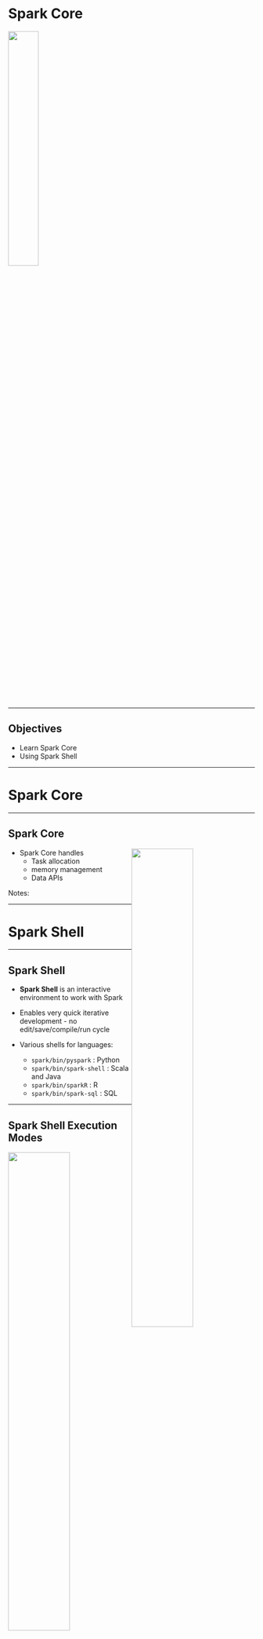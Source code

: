 # Spark Core

<img src="../../assets/images/logos/spark-logo-1.png" style="width:35%;"/> <!-- {"left" : 6.69, "top" : 7.44, "height" : 2.2, "width" : 4.13} -->


---

## Objectives

* Learn Spark Core
* Using Spark Shell

---

# Spark Core

---

## Spark Core

<img src="../../assets/images/spark/spark-components-core.png" style="width:50%;float:right;" /> <!-- {"left" : 8.36, "top" : 2.2, "height" : 3.32, "width" : 8.82} -->


* Spark Core handles 
    - Task allocation
    - memory management
    - Data APIs

Notes:

---

# Spark Shell

---

## Spark Shell

* __Spark Shell__ is an interactive environment to work with Spark

* Enables very quick iterative development - no edit/save/compile/run cycle

* Various shells for languages:
    - `spark/bin/pyspark` : Python
    - `spark/bin/spark-shell` : Scala and Java
    - `spark/bin/sparkR` : R
    - `spark/bin/spark-sql` : SQL

---

## Spark Shell Execution Modes

<img src="../../assets/images/spark/spark-shell-1.png" style="width:50%;float:right;" /> <!-- {"left" : 7.8, "top" : 2.16, "height" : 6.94, "width" : 9.81} -->

* Spark Shell can be run in either local or cluster mode

* __Local__ mode:
    - Every thing runs on a single machine
    - Great for developing and debugging

* __Cluster__ mode:
    - Jobs run on a cluster
    - Production

---

## Running Spark Shell (Scala)

* Start on single thread mode (default)

```bash
$   spark-shell
```
<!-- {"left" : 0.8, "top" : 2.62, "height" : 0.57, "width" : 3.28} -->

* Start with 4 worker threads

```bash
$   spark-shell  --master local[4]
```
<!-- {"left" : 0.8, "top" : 3.84, "height" : 0.57, "width" : 6.44} -->

* Start worker threads for each CPU core

```bash
$   spark-shell  --master local[*]
```
<!-- {"left" : 0.8, "top" : 5.02, "height" : 0.57, "width" : 6.44} -->

* Connect to a Spark cluster

```bash
$   spark-shell --master spark://master_host:7077
```
<!-- {"left" : 0.8, "top" : 6.28, "height" : 0.57, "width" : 8.94} -->

* Connect to a YARN cluster

```bash
$   spark-shell --master yarn
```
<!-- {"left" : 0.8, "top" : 7.54, "height" : 0.57, "width" : 5.61} -->

* See all options

```bash
$   spark-shell --help
```
<!-- {"left" : 0.8, "top" : 8.81, "height" : 0.57, "width" : 4.44} -->

---

## Running PySpark Shell (Python)

* Start on single thread mode (default)

```bash
$   pyspark
```
<!-- {"left" : 0.8, "top" : 2.58, "height" : 0.57, "width" : 2.61} -->

* Start with 4 worker threads

```bash
$   pyspark  --master local[4]
```
<!-- {"left" : 0.8, "top" : 3.82, "height" : 0.57, "width" : 5.78} -->

* Start worker threads for each CPU core

```bash
$   pyspark  --master local[*]
```
<!-- {"left" : 0.8, "top" : 5.06, "height" : 0.57, "width" : 5.78} -->


* Connect to a Spark cluster

```bash
$   pyspark  --master spark://master_host:7077
```
<!-- {"left" : 0.8, "top" : 6.3, "height" : 0.57, "width" : 8.44} -->

* Connect to a YARN cluster

```bash
$   pyspark --master yarn
```
<!-- {"left" : 0.8, "top" : 7.54, "height" : 0.57, "width" : 4.94} -->


* See all options

```bash
$   pyspark --help
```
<!-- {"left" : 0.8, "top" : 8.64, "height" : 0.57, "width" : 3.78} -->

---

## Running Spark Shell

* Spark Shell

```console
$  ./bin/spark-shell 

Spark context Web UI available at http://melbourne.lan:4040
Spark context available as 'sc' (master = local[*], app id = local-1611478668976).
Spark session available as 'spark'.
Welcome to
      ____              __
     / __/__  ___ _____/ /__
    _\ \/ _ \/ _ `/ __/  '_/
   /___/ .__/\_,_/_/ /_/\_\   version 3.0.1
      /_/
         
Using Scala version 2.12.10 (OpenJDK 64-Bit Server VM, Java 11.0.9.1)

scala> 

```
<!-- {"left" : 0.8, "top" : 2.61, "height" : 4.26, "width" : 13.22} -->

<br/>

* Pyspark

```console
Python 3.8.5 (default, Sep  4 2020, 07:30:14) 
[GCC 7.3.0] :: Anaconda, Inc. on linux

Welcome to
      ____              __
     / __/__  ___ _____/ /__
    _\ \/ _ \/ _ `/ __/  '_/
   /__ / .__/\_,_/_/ /_/\_\   version 3.0.1
      /_/

Using Python version 3.8.5 (default, Sep  4 2020 07:30:14)
>>> 

```
<!-- {"left" : 0.8, "top" : 7.58, "height" : 3.1, "width" : 8.56} -->

---

## Spark Shell UI

* When Spark Shell is running, it publishes a dashboard starting on port number 4040

* This UI provides tons of details about:
    - Jobs running in the shell
    - CPU / memory usage
    - Caching details

<img src="../../assets/images/spark/spark-shell-ui-1.png" style="width:80%;" /><!-- {"left" : 4.25, "top" : 5.9, "height" : 5.37, "width" : 9.01} -->


---

## Spark API

* Within Spark shell there are two Spark API points
    - **`SparkContext`** : classic API
    - **`SparkSession`** : newer, recommended API

```console
$ pyspark

Using Python version 3.8.2 (default, Mar 26 2020 15:53:00)

>>> sc
< SparkContext master=local[*] appName=PySparkShell >

>>> spark
< pyspark.sql.session.SparkSession object at 0x7fb751d8a850 >
```
<!-- {"left" : 0.8, "top" : 3.79, "height" : 2.9, "width" : 10.94} -->

```console

$ spark-shell

Using Scala version 2.12.10 (OpenJDK 64-Bit Server VM, Java 11.0.9)

scala> sc
res0: org.apache.spark.SparkContext = org.apache.spark.SparkContext@3aac3f34

scala> spark
res1: org.apache.spark.sql.SparkSession = org.apache.spark.sql.SparkSession@337f76ff

```
<!-- {"left" : 0.8, "top" : 7.01, "height" : 2.9, "width" : 14.78} -->

---

## Loading Data in Spark  (Scala)

```scala
scala> val myfile= spark.read.text("README.md") 
myfile: org.apache.spark.sql.DataFrame = [value: string]

scala> myfile.count
res0: Long = 108

scala> myfile.show
+--------------------+
|               value|
+--------------------+
|      # Apache Spark|
|Spark is a unifie...|
|guide, on the [pr...|
...
+--------------------+
only showing top 20 rows


scala> val spark_lines = myfile.filter ($"value".contains("Spark"))
spark_lines: org.apache.spark.sql.Dataset[org.apache.spark.sql.Row] = [value: string]

scala> spark_lines.count
res2: Long = 19

scala> spark_lines.show
+--------------------+
|               value|
+--------------------+
|      # Apache Spark|
|Spark is a unifie...|
|Please review the...|
...
+--------------------+

```
<!-- {"left" : 0.8, "top" : 2.3, "height" : 9.12, "width" : 13.77} -->

---

## Loading Data in PySpark (Python)

```python
>>> myfile= spark.read.text("README.md") 

>>> myfile.show()
+--------------------+
|               value|
+--------------------+
|      # Apache Spark|
|                    |
|Spark is a unifie...|
|high-level APIs i...|
...
|guide, on the [pr...|
+--------------------+

>>> myfile.count()
108

>>> spark_lines = myfile.filter(myfile.value.contains("Spark"))

>>> spark_lines.count()
19

>>> spark_lines.show()
+--------------------+
|               value|
+--------------------+
|      # Apache Spark|
|Spark is a unifie...|
...
+--------------------+

```
<!-- {"left" : 0.8, "top" : 2.3, "height" : 9.38, "width" : 11.72} -->

---

## Spark Shell UI

* Here is how the Spark Shell UI, note the jobs running

<img src="../../assets/images/spark/spark-shell-ui-2.png" style="width:60%;" /><!-- {"left" : 3.56, "top" : 2.95, "height" : 7.81, "width" : 10.38} -->


---

## Spark Read Functions

* Spark supports wide variety of data formats


| Function           | Description      |
|--------------------|------------------|
| spark.read.text    | Plain text files |
| spark.read.csv     | CSV files        |
| spark.read.json    | JSON files       |
| spark.read.parquet | Parquet files    |

<!-- {"left" : 1.86, "top" : 3.57, "height" : 2.5, "width" : 13.77} -->

---

## Lab: Spark Shell

<img src="../../assets/images/icons/individual-labs.png" style="width:25%;float:right;"/> <!-- {"left" : 12.38, "top" : 1.5, "height" : 6.09, "width" : 4.57} -->


* **Overview:**
   - Get used to Spark Shell

* **Approximate run time:**
   - 20-30 mins

* **Instructions:**
   - **SHELL-1:** Use Spark Shell

Notes:

---

# Core Data Model

---

## Spark Data Model Evolution

* Spark data models have evolved over the years

<img src="../../assets/images/spark/spark-data-model-1.png" style="width:70%;" /> <!-- {"left" : 3.1, "top" : 3.41, "height" : 6.9, "width" : 11.3} -->
---

## Spark Data Models Comparison

|                     | RDD                                             | Dataframe                                                   | Dataset                               |
|---------------------|-------------------------------------------------|-------------------------------------------------------------|---------------------------------------|
| Since               | Since v1                                        | Since Spark 1.3                                             | Since Spark v2                        |
| Data Representation | Distributed data                                | Represents a table in a database or a Dataframe in Pandas/R | Distributed data                      |
| Typing              | Typed                                           | Generic                                                     | Strong typing                         |
| Suited for          | Unstructured data                               | Structured Data                                             | Semi-structured and structured data.  |
| Optimizations       | Minimal.  User is responsible for optimizations | Offers exceptional optimization                             | Offers exceptional optimization       |
| Languages           | Java, Scala, Python                             | Java, Scala, Python                                         | Java, Scala, Python (partial support) |

<!-- {"left" : 0, "top" : 1.6, "height" : 6.03, "width" : 17.5} -->

<br/>
<br/>

* References: 
    - [A Tale of Three Apache Spark APIs: RDDs vs DataFrames and Datasets](https://databricks.com/blog/2016/07/14/a-tale-of-three-apache-spark-apis-rdds-dataframes-and-datasets.html)
    - [Converting Spark RDD to DataFrame and Dataset](https://indatalabs.com/blog/convert-spark-rdd-to-dataframe-dataset)

---

## RDD (Resilient Distributed Datasets)

* RDDs are the original (classic) API

* Low level API

* Even though it is still supported, they not the preferred API post Spark 2+

* Dataframes/Datasets APIs are the recommended ones

```python
lines = sc.textFile("data.txt")
lines.collect()
```
<!-- {"left" : 0.8, "top" : 4.78, "height" : 1.22, "width" : 8.45} -->

---

## Dataframes

<img src="../../assets/images/spark/spark-dataframe-architecture.png" style="width:40%;float:right;" /><!-- {"left" : 9.32, "top" : 1.89, "height" : 4.74, "width" : 7.79} -->

* Dataframes are created for providing easy to use APIs for structured data

* Dataframes work very similar to Pandas and R Dataframes
    - But Spark dataframes are distributed (can be very large!)
    - Spark DF does not need to fit in one machine's memory like Pandas DF

* Dataframes are **'untyped'** or **'generic'**

* Dataframes are highly efficient

* **Catalyst Optimizer** does very good job of optimizing of user code/queries

```python
data = spark.read.csv("orders.csv")
data.show()
```
<!-- {"left" : 0.8, "top" : 10.9, "height" : 0.86, "width" : 6.6} -->


---

## Dataset

<img src="../../assets/images/spark/dataset-1.png" style="width:38%;float:right;" /><!-- {"left" : 9.65, "top" : 1.89, "height" : 4.36, "width" : 7.62} -->


* Datasets were introduced in Spark 2

* They provide a unified APIs

* Datasets can support strongly typed  data (Customer type, Order type ..etc)
    - Strong typing is only available on Java and Scala
    - Only partial support in Python, as Python is not a strongly typed language

* Datasets are highly efficient

* Here we see how Datasets are very memory efficient compared to RDDs


---

## Spark Datamodel Features

<img src="../../assets/images/spark/dataframe-2-distributed.png" style="width:40%;float:right;" /><!-- {"left" : 10.31, "top" : 1.4, "height" : 4.99, "width" : 7.06} -->

* Spark data is **distributed** - they can be spread across the cluster
    - They don't have to fit on a single machine memory

<img src="../../assets/images/deep-learning/cluster-distributed-processing-1.png" style="width:40%;float:right;clear:both;" /><!-- {"left" : 0.58, "top" : 1.83, "height" : 5.41, "width" : 9.08} -->

* Once data is read, it is **immutable**, it can not be changed
    - This may seem like a limitation, but it really helps with parallel operations by avoiding race conditions

* Data can be processed in parallel operations

* There are two kinds of operations:
    - __Transformation:__  Changing one dataset into another
    - __Action:__  gathering results

---

## Spark Data Lifecycle

<img src="../../assets/images/spark/data-lifecycle-1.png" style="width:27%;float:right;clear:both;" /> <!-- {"left" : 10.3, "top" : 1.94, "height" : 9.82, "width" : 6.94} -->

* We are loading a file: `data1`

* Then a filter is applied to `data1`

* Since Spark data can not be modified in place, this filter operation creates another dataset `data2`

* Another filter is applied to `data2` resulting in another dataset `data3`

* The copying is done very effectively - Spark only creates copies of modified data;  Non-modified data is referenced by pointers

---

## Lazy Transformations

<img src="../../assets/images/spark/data-lifecycle-2.png" style="width:40%;float:right;clear:both;" /> <!-- {"left" : 9.84, "top" : 1.49, "height" : 10.72, "width" : 7.58} -->

* Spark **lazily** evaluates transformations

* Here all operations `read` and `filter` are lazy operations - they are not executed right away

* Spark  will defer these transformations

* When an **`action`** is encountered, Spark will execute **all pending transformations**

* This is done so Spark can effectively execute a batch of transformations
    - Spark may do optimizations by combining operations 

---

## Distributed Data and Partitions

<img src="../../assets/images/spark/distributed_file_blocks.png" style="width:40%;float:right;clear:both;" /><!-- {"left" : 7.86, "top" : 2.04, "height" : 8.48, "width" : 9.22} -->

* Distributed file systems will be store data on multiple nodes

* Here we see a 1G file being split into many chunks/partitions/blocks
    - Here partition size is 64M (configurable)
    - **Question for class** : What is default block size in HDFS?

* And the partitions are distributed across many nodes

---

## Distributed Processing

* When Spark is processing data, it will examine the file partitions

* And will spin up one task per partition

* So partitions can be processed in parallel!

<img src="../../assets/images/spark/distributed_processing.png" style="width:50%;" /><!-- {"left" : 3.98, "top" : 4.25, "height" : 7.23, "width" : 9.54} -->

---

## Spark and HDFS

* When Spark is processing data in HDFS, it will use 'location hints' provided by HDFS

* And then Spark will place tasks on nodes, where data is available

* Spark strives to process local data as much as possible
    - This is called **data local processing**

* Processing local data can yield very high IO throughput
    - This is a key factor in Hadoop + Spark working well together

<img src="../../assets/images/spark/spark_and_hdfs.png" style="width:50%;" /><!-- {"left" : 3.12, "top" : 6.53, "height" : 4.65, "width" : 11.25} -->
---

## Transformation and Partitions

* Since data is split into partitions, Spark operations happen at partition level

* Here the filter operations are applied per partition level
    - And they are execute in parallel

<img src="../../assets/images/spark/data-partitions-1.png" style="width:80%;" /><!-- {"left" : 1.18, "top" : 4.7, "height" : 6.5, "width" : 15.15} -->


---

## An Example

* Let's run through an example

* We have a log file that is split into 3 partitions

<img src="../../assets/images/spark/partition-1.png" style="width:80%;" /><!-- {"left" : 1.32, "top" : 4.05, "height" : 4.03, "width" : 14.86} -->

---

## An Example

<img src="../../assets/images/spark/partition-2.png" style="width:80%;" /><!-- {"left" : 2.48, "top" : 2.73, "height" : 8.24, "width" : 12.53} -->


---

## An Example

<img src="../../assets/images/spark/partition-3.png" style="width:80%;" /><!-- {"left" : 2.47, "top" : 2.71, "height" : 8.29, "width" : 12.57} -->

---

## An Example

<img src="../../assets/images/spark/partition-4.png" style="width:80%;" /><!-- {"left" : 1.89, "top" : 2.59, "height" : 8.52, "width" : 13.73} -->


---

## Rebalancing Partitions

* During a multi-step workflow, partitions might get uneven

* We can use the following methods to rebalance partitions:
    - **`repartition:`** can increase/decrease partition count
    - **`coalesce:`** only decreases partitions, and more efficient

* Rebalancing partitions, will involve streaming data between nodes. This is called **shuffling**
    - Shuffling data can be expensive, at large scale

---

## Fault Tolerance

<img src="../../assets/images/spark/fault-tolerance-1.png" style="width:60%;float:right;" /><!-- {"left" : 11.48, "top" : 1.94, "height" : 2.36, "width" : 5.84} -->


* Failures do happen (when, not if) in distributed computing
    - Machines can crash, processes can crash (running out of memory ..etc)
    - **Question for the class:** What other failure scenarios can you think of?
* Spark can **automatically recover** from run time errors!
    - No intervention required from devs or admins
* Spark tracks transformation **lineage**
* So if a partition is missing,  it can be re-calculated from its parents
* Here if partition 4' is missing (due to a crash) it can be recomputed from 4
    - Spark can re-read partition 4 from storage (HDFS or Cloud storage) and recompute 4'

---

## Fault Tolerance

* Narrow dependency examples: filter, distinct

* Wide dependency examples: join, merge, sort

* __Narrow dependency__ lineages are quicker to recover than __wide dependencies__

* **Question for the class:**
    - Why are narrow dependencies easier to recover in failure?

<img src="../../assets/images/spark/narrow-dependency-1.png" style="width:38%;" /><!-- {"left" : 0.58, "top" : 1.83, "height" : 5.41, "width" : 9.08} -->
<img src="../../assets/images/spark/wide-dependency-1.png" style="width:28%;" /><!-- {"left" : 0.58, "top" : 1.83, "height" : 5.41, "width" : 9.08} -->

Notes:

Narrow dependencies are easier to recover, because the amount of data to re-read is smaller

---

## Fault Tolerance

* Spark can recover from run-time failures
    - Nodes crashing
    - Tasks crashing

* How ever it can not recover from 'user code' errors :-)

* __Question for class__: how can the following code fail?

```python
average = total / count
```
<!-- {"left" : 0.8, "top" : 5.21, "height" : 0.57, "width" : 4.61} -->

```scala
val name_lower = name.toLower()
```
<!-- {"left" : 0.8, "top" : 6.14, "height" : 0.57, "width" : 5.94} -->

---

## Anatomy of a Spark Job


```scala
val logs = sc.textFile("server.log")
val errors = logs.filter(_.contains("Error"))
val mysqlError = errors.filter(_.contains("mysql"))
val sparkError = errors.filter(_.contains("spark"))
```
<!-- {"left" : 0.8, "top" : 3.03, "height" : 1.81, "width" : 11.61} -->

<img src="../../assets/images/spark/DAG-1.png" style="width:50%;float:right;" /><!-- {"left" : 9.04, "top" : 2.6, "height" : 6.93, "width" : 9.8} -->

<br/>

* Spark executes the workflow as a DAG (Direct Acyclic Graph)
    - Directed (data flows in a certain direction
    - Acyclic (no cycles/loops)

* You can see DAGs from Spark UI

---

## Anatomy of a Spark Job

* Application can have many **actions** (`count` , `save` ..etc)

* Each action is a **job**

* A Job may be executed in one or many **stages** (depending on the complexity)

* A Stage may have one or more **tasks**

<img src="../../assets/images/spark/spark-job-anatomy.png" style="width:80%;" /><!-- {"left" : 0.58, "top" : 1.83, "height" : 5.41, "width" : 9.08} -->

---

## Anatomy of a Spark Job - Stage

* Stage is collection of tasks that can be executed in **ONE Executor without talking to another Executor**

* If network communication is required then another stage begins
    - E.g. shuffle operation

* Operations that cause a shuffle operation: Sort,  groupByKey,  Join

* Stages for a Job are usually executed in sequence
    - One Stage's output is fed as input another Stage

---

## Shuffles

* In the diagram below, key-value pairs are scattered across the nodes

* If we want to group the data by keys (A, B),  we need to exchange/stream data across nodes over the network
    - This is called **shuffle**

* Shuffles tend to be slower operations than reading local data

* Some operations needing shuffle : join, sort, group by

<img src="../../assets/images/spark/shuffle-1.png" style="width:65%;" /><!-- {"left" : 2.68, "top" : 6.32, "height" : 4.85, "width" : 12.15} -->


---

## Spark Sample Program (Python)

```python
# read data
f = spark.read.text("twinkle.txt")
print(f.count())
# 5

f.show(truncate=False)
# +---------------------------+
# |value                      |
# +---------------------------+
# |twinkle twinkle little star|
# |how I wonder what you are  |
# |up above the world so high |
# |like a diamond in the sky  |
# |twinkle twinkle little star|
# +---------------------------+

## Run a filter
filtered = f.filter(f.value.contains("twinkle"))
filtered = f.filter(f["value"].contains("twinkle"))

print(filtered.count())
# 2

filtered.show(truncate=False)

# +---------------------------+
# |value                      |
# +---------------------------+
# |twinkle twinkle little star|
# |twinkle twinkle little star|
# +---------------------------+

```
<!-- {"left" : 0.8, "top" : 2.19, "height" : 9.32, "width" : 9.28} -->


---

## Spark Sample Program (Scala)

```scala
// read data
val f = spark.read.text("twinkle.txt")
f.count()
// 5

f.show(truncate=false)

// +---------------------------+
// |value                      |
// +---------------------------+
// |twinkle twinkle little star|
// |how I wonder what you are  |
// |up above the world so high |
// |like a diamond in the sky  |
// |twinkle twinkle little star|
// +---------------------------+

//// Run a filter
val filtered = f.filter ($"value".contains("twinkle"))

filtered.count()
// 2

filtered.show(truncate=false)

// +---------------------------+
// |value                      |
// +---------------------------+
// |twinkle twinkle little star|
// |twinkle twinkle little star|
// +---------------------------+

```
<!-- {"left" : 0.8, "top" : 2.19, "height" : 9.32, "width" : 9.78} -->

---

## Lab: Spark Data Loading / Spark UI

<img src="../../assets/images/icons/individual-labs.png" style="width:25%;float:right;"/><!-- {"left" : 12.64, "top" : 1.89, "height" : 5.64, "width" : 4.23} -->


* **Overview:**
   - Loading  datasets in Spark and getting familiar with Spark UI

* **Approximate run time:**
   - 15-20 mins

* **Instructions:**
   - Lab 3.2

Notes:

---

# Caching

---

## Caching

* In real world scenarios, we load the data from disks

* If we try to load the same data again, caching from OS will speed things up a bit
    - Imagine loading the same word document  again; It will be faster second time around

* How ever a generic caching from OS, may not understand usage patterns of our data

* Spark can cache data natively - for more efficient operations

---

## Spark Caching

* Spark can cache data in
    - Memory
    - Disk
    - Across nodes
    - or various combinations

<img src="../../assets/images/spark/data-flow-1.png" style="width:50%;float:right;" /><!-- {"left" : 9.89, "top" : 2.21, "height" : 6.12, "width" : 8.65} -->

* Why cache data on disk?
    - Some times we don't want to repeat expensive operations like join, multiple times
    - Do it once and cache the results (e.g. `data3`)

* Why cache on more than one node?
    - Prevent data loss, in case a node goes down

---

## Spark Caching in Memory

<img src="../../assets/images/spark/caching-1.png" style="width:40%;float:right;" /><!-- {"left" : 11.66, "top" : 1.54, "height" : 4.12, "width" : 5.84} -->

* Earlier Spark versions (pre v2), Spark cached data in Java Heap memory

* While this was fast (because code and data are within the same memory space), it wasn't scalable

* When caching in JVMs we have to contend with **garbage collector**
    - JVM garbage collectors are not good at dealing with large memory amounts (100 of Gigs)
    - These days memory is cheap, Spark servers can have lot of memory (256 G,  512 G and more)
    - New generation garbage collectors like G1 are more effective, but still don't scale to 100s of Gigs of memory pools

* JVM memory issue has been a limiting factor for Big Data applications written in Java (Hadoop, Cassandra, Spark)

---

## Off Heap Caching

* To overcome large memory issues in JVM, a new technique is developed to allocate memory outside JVM
    - This is **off heap caching**

* This method by passes JVM and allocates memory directly on Linux
    - This eliminates garbage collector contention issues

* Starting with Spark v2, the Tungsten engine, uses this memory allocation scheme by default

<img src="../../assets/images/spark/caching-2.png" style="width:50%;" /><!-- {"left" : 4.55, "top" : 6.55, "height" : 4.52, "width" : 8.41} -->


---

## Caching in Memory

* Data can be cached in memory raw (un-compressed) or compressed

* Text data (CSV, JSON) compresses pretty well
    - 5 - 10x compression possible
    - So 10G data, can be cached in 1G memory space (10x compression)

* Binary data (parquet data, photos ..etc) don't compress well - they are already in compressed format
    - So caching these data types will take just as much space in memory
    - Don't recommend compressing them again for caching (CPU cycles wasted, but don't result in any meaningful compression)

```scala

// cache raw data in memory, without compression
data.cache()
data.persist(StorageLevel.MEMORY_ONLY)

// cache compressed data
data.persist(StorageLevel.MEMORY_ONLY_SER)

```
<!-- {"left" : 0.8, "top" : 7.32, "height" : 2.42, "width" : 10.48} -->



---

## Caching in Disk

* If data is large, we may not have enough memory to cache it

* So disk cache may be an option, to cache results of expensive operations (join, sort)

* We can also cache **both in memory and disk**
    - If not enough memory is available, Spark will evict previously cached data to make room for new data
    - This will result in **data thrashing or swapping**, resulting in very bad performance
    - So save both in memory and disk.  Even data is evicted from memory cache, it can be found in disk cache

```scala
// disk only
data.persisit(StorageLevel.DISK_ONLY)

// memory and disk - no compression
data.persisit(StorageLevel.MEMORY_AND_DISK)

// memory and disk - compressed
data.persisit(StorageLevel.MEMORY_AND_DISK_SER)
```
<!-- {"left" : 0.8, "top" : 7.13, "height" : 3.21, "width" : 10.62} -->

---

## Caching on Two Nodes

* Data can be cached in two nodes

* Protects against data loss if a node goes down

```scala

// cache in memory
data.persist (StorageLevel.MEMORY_ONLY_2)

// disk only
data.persist (StorageLevel.DISK_ONLY_2)

// memory and disk
data.persist (StorageLevel.MEMORY_AND_DISK_2)

```
<!-- {"left" : 0.8, "top" : 3.6, "height" : 2.92, "width" : 9.26} -->

---

## Spark Caching Performance RDD vs Dataset

<img src="../../assets/images/spark/caching-3.png" style="width:30%;float:right;" /><!-- {"left" : 11.64, "top" : 1.89, "height" : 7.16, "width" : 5.6} -->


* Here we see caching stats from Spark v1 and Spark v2 (using Tungsten engine)

* Original datafile is 100M of CSV data
    - RDD takes 334 M memory (3.3 x overhead)
    - Dataset only taks 6.1 M (highly compressed, text data compresses well)

* Tungsten provides highly effective caching:
    - Compresses data smartly (e.g text data is compressed, not binary data)
    - Uses **off heap caching** to allocate memory outside JVM

---

## In Memory File Systems

* **Memory is the new disk**

* Memory prices have been falling
    - Year 2000 = $1000/GB
    - Year 2016 = $3/GB

* Typical Hadoop/Spark node has 100–300 G memory
    - 10 node cluster @ 256 GB each = 2 TB of distributed memory!

* In-memory processing is very attractive for iterative workloads like machine learning
    - Baidu uses 100 node spark cluster with 2 PB of memory

<img src="../../assets/images/spark/caching-5.png" style="width:50%;" /> <!-- {"left" : 2.52, "top" : 7.65, "height" : 3.26, "width" : 12.47} -->
---

## In Memory File Systems

* We are seeing in memory file systems coming mainstream
    - Tachyon (Alluxio)
    - Ignite from Gridgain

* These in-memory file systems act as a giant, distributed cache between Spark and file systems (HDFS or Cloud file systems)

<img src="../../assets/images/spark/tachyon-1.png" style="width:43%;"/><!-- {"left" : 11.25, "top" : 2.03, "height" : 4.82, "width" : 6.02} -->


---

## Lab: Spark Caching

<img src="../../assets/images/icons/individual-labs.png" style="width:25%;float:right;"/><!-- {"left" : 12.21, "top" : 1.62, "height" : 6.61, "width" : 4.96} -->


* **Overview:**
   - Understand Spark caching

* **Approximate run time:**
   - 20-30 mins

* **Instructions:**
   - 3.3

Notes:

---

## Review and Q&A

<img src="../../assets/images/icons/q-and-a-1.png" style="width:20%;float:right;" /><!-- {"left" : 13.31, "top" : 1.89, "height" : 2.68, "width" : 3.63} -->

* Let's go over what we have covered so far

* Any questions?

<img src="../../assets/images/icons/quiz-icon.png" style="width:40%;" /><!-- {"left" : 4.77, "top" : 5.84, "height" : 5.3, "width" : 7.95} -->











